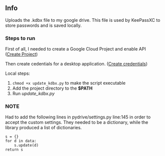 ## Info
Uploads the .kdbx file to my google drive.
This file is used by KeePassXC to store passwords and is saved locally.

### Steps to run
First of all, I needed to create a Google Cloud Project and enable API ([Create Project](https://developers.google.com/workspace/guides/create-project))

Then create cedentials for a desktop application. ([Create credentials](https://developers.google.com/workspace/guides/create-credentials))

Local steps:
1. `chmod +x update_kdbx.py` to make the script executable
2. Add the project directory to the **$PATH**
3. Run *update_kdbx.py*

### NOTE
Had to add the following lines in pydrive/settings.py line:145 in order to
accept the custom settings. They needed to be a dictionary, while the library
produced a list of dictionaries.
```
s = {}
for d in data:
    s.update(d)
return s
```
